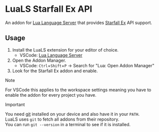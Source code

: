 # LuaLS Starfall Ex API

An addon for [Lua Language Server](https://luals.github.io) that provides [Starfall Ex](https://github.com/thegrb93/StarfallEx) API support.

## Usage

1. Install the LuaLS extension for your editor of choice.
    - VSCode: [Lua Language Server](https://marketplace.visualstudio.com/items?itemName=sumneko.lua)
2. Open the Addon Manager.
    - VSCode: `Ctrl`+`Shift`+`P` -> Search for "Lua: Open Addon Manager"
3. Look for the Starfall Ex addon and enable.

> [!NOTE]
> For VSCode this applies to the workspace settings meaning you have to enable the addon for every project you have.

> [!IMPORTANT]
> You need [git](https://www.git-scm.com) installed on your device and also have it in your `PATH`.  
> LuaLS uses `git` to fetch all addons from their repository.  
> You can run `git --version` in a terminal to see if it is installed.
